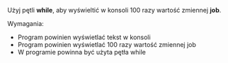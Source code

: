 Użyj pętli **while**, aby wyświeltić w konsoli 100 razy wartość zmiennej **job**.

Wymagania:

- Program powinien wyświetlać tekst w konsoli
- Program powinien wyświetlać 100 razy wartość zmiennej job
- W programie powinna być użyta pętła while